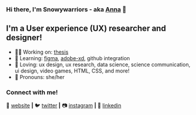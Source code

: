 ### Hi there, I'm Snowywarriors  -  aka [Anna][website] 👋

## I'm a User experience (UX) researcher and designer!

- 👩‍💻 Working on: [thesis][thesis]  
- 🧠 Learning: [figma][figma], [adobe-xd][adobexd], github integration  
- 💙 Loving: ux design, ux research, data science, science communication, ui design, video games, HTML, CSS, and more!  
- 📛 Pronouns: she/her  

### Connect with me!
🏡 [website][website] **|** 
🐦 [twitter][twitter] **|** 
📷 [instagram][instagram] **|** 
👔 [linkedin][linkedin]

[thesis]: https://research.design.ncsu.edu/thenfinally/
[figma]: https://www.figma.com/
[adobexd]: https://www.adobe.com/products/xd.html
[website]: https://annapataky.com
[twitter]: https://twitter.com/snowywarriors
[instagram]: https://instagram.com/snowywarriors
[linkedin]: https://linkedin.com/in/anna-pataky
